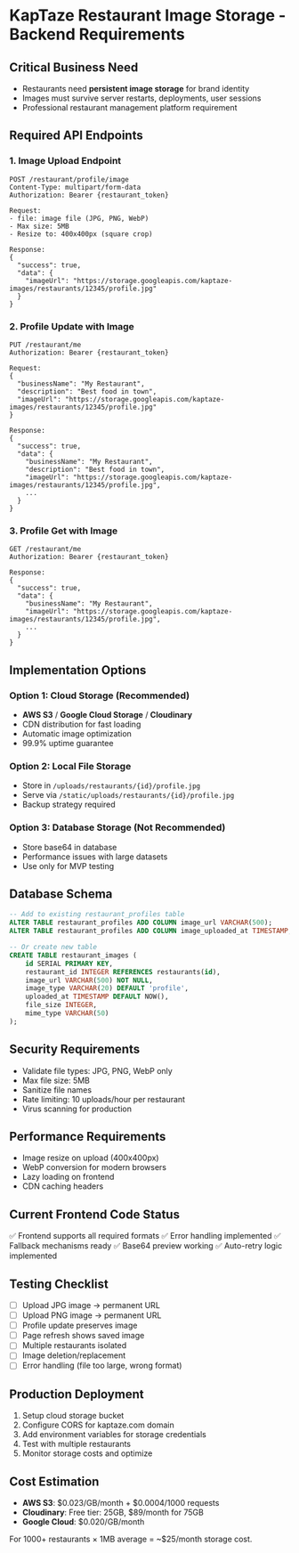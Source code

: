 # KapTaze Restaurant Image Storage - Backend Requirements

## Critical Business Need
- Restaurants need **persistent image storage** for brand identity
- Images must survive server restarts, deployments, user sessions  
- Professional restaurant management platform requirement

## Required API Endpoints

### 1. Image Upload Endpoint
```
POST /restaurant/profile/image
Content-Type: multipart/form-data
Authorization: Bearer {restaurant_token}

Request:
- file: image file (JPG, PNG, WebP)
- Max size: 5MB
- Resize to: 400x400px (square crop)

Response:
{
  "success": true,
  "data": {
    "imageUrl": "https://storage.googleapis.com/kaptaze-images/restaurants/12345/profile.jpg"
  }
}
```

### 2. Profile Update with Image
```
PUT /restaurant/me
Authorization: Bearer {restaurant_token}

Request:
{
  "businessName": "My Restaurant",
  "description": "Best food in town",
  "imageUrl": "https://storage.googleapis.com/kaptaze-images/restaurants/12345/profile.jpg"
}

Response:
{
  "success": true,
  "data": {
    "businessName": "My Restaurant", 
    "description": "Best food in town",
    "imageUrl": "https://storage.googleapis.com/kaptaze-images/restaurants/12345/profile.jpg",
    ...
  }
}
```

### 3. Profile Get with Image
```
GET /restaurant/me
Authorization: Bearer {restaurant_token}

Response:
{
  "success": true,
  "data": {
    "businessName": "My Restaurant",
    "imageUrl": "https://storage.googleapis.com/kaptaze-images/restaurants/12345/profile.jpg",
    ...
  }
}
```

## Implementation Options

### Option 1: Cloud Storage (Recommended)
- **AWS S3** / **Google Cloud Storage** / **Cloudinary**
- CDN distribution for fast loading
- Automatic image optimization
- 99.9% uptime guarantee

### Option 2: Local File Storage  
- Store in `/uploads/restaurants/{id}/profile.jpg`
- Serve via `/static/uploads/restaurants/{id}/profile.jpg`
- Backup strategy required

### Option 3: Database Storage (Not Recommended)
- Store base64 in database
- Performance issues with large datasets
- Use only for MVP testing

## Database Schema

```sql
-- Add to existing restaurant_profiles table
ALTER TABLE restaurant_profiles ADD COLUMN image_url VARCHAR(500);
ALTER TABLE restaurant_profiles ADD COLUMN image_uploaded_at TIMESTAMP;

-- Or create new table
CREATE TABLE restaurant_images (
    id SERIAL PRIMARY KEY,
    restaurant_id INTEGER REFERENCES restaurants(id),
    image_url VARCHAR(500) NOT NULL,
    image_type VARCHAR(20) DEFAULT 'profile',
    uploaded_at TIMESTAMP DEFAULT NOW(),
    file_size INTEGER,
    mime_type VARCHAR(50)
);
```

## Security Requirements
- Validate file types: JPG, PNG, WebP only
- Max file size: 5MB
- Sanitize file names
- Rate limiting: 10 uploads/hour per restaurant
- Virus scanning for production

## Performance Requirements  
- Image resize on upload (400x400px)
- WebP conversion for modern browsers
- Lazy loading on frontend
- CDN caching headers

## Current Frontend Code Status
✅ Frontend supports all required formats
✅ Error handling implemented
✅ Fallback mechanisms ready
✅ Base64 preview working
✅ Auto-retry logic implemented

## Testing Checklist
- [ ] Upload JPG image → permanent URL
- [ ] Upload PNG image → permanent URL  
- [ ] Profile update preserves image
- [ ] Page refresh shows saved image
- [ ] Multiple restaurants isolated
- [ ] Image deletion/replacement
- [ ] Error handling (file too large, wrong format)

## Production Deployment
1. Setup cloud storage bucket
2. Configure CORS for kaptaze.com domain
3. Add environment variables for storage credentials
4. Test with multiple restaurants
5. Monitor storage costs and optimize

## Cost Estimation
- **AWS S3**: $0.023/GB/month + $0.0004/1000 requests
- **Cloudinary**: Free tier: 25GB, $89/month for 75GB
- **Google Cloud**: $0.020/GB/month

For 1000+ restaurants × 1MB average = ~$25/month storage cost.